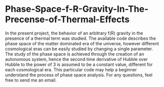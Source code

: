 # Phase-Space-f-R-Gravity-In-The-Precense-of-Thermal-Effects
In the present project, the behavior of an arbitrary f(R) gravity in the presence of a thermal term was studied. The available code describes the phase space of the matter dominated era of the universe, however different cosmological eras can be easily studied by changing a single parameter. The study of the phase space is achieved through the creation of an autonomous system, hence the second time derivative of Hubble over Hubble to the power of 3 is assumed to be a constant value, different for each cosmological era. This particular code may help a beginner understand the process of phase space analysis. For any questions, feel free to send me an email. 
